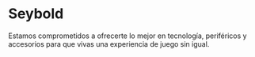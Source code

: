 # Seybold
Estamos comprometidos a ofrecerte lo mejor en tecnología, periféricos y accesorios para que vivas una experiencia de juego sin igual.
